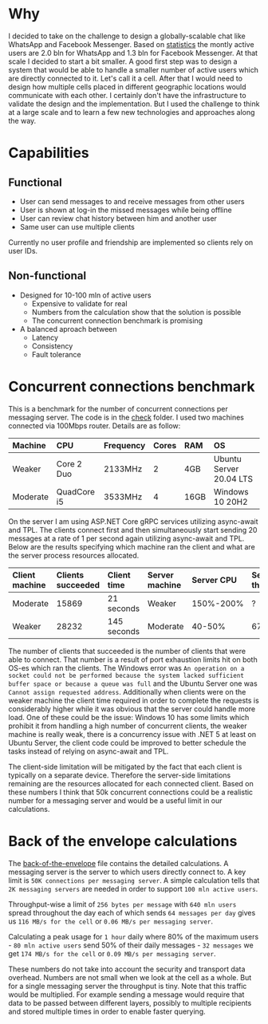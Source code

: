 # Why

I decided to take on the challenge to design a globally-scalable chat like WhatsApp and Facebook Messenger. Based on [statistics](https://www.statista.com/statistics/258749/most-popular-global-mobile-messenger-apps/) the montly active users are 2.0 bln for WhatsApp and 1.3 bln for Facebook Messenger. At that scale I decided to start a bit smaller. A good first step was to design a system that would be able to handle a smaller number of active users which are directly connected to it. Let's call it a cell. After that I would need to design how multiple cells placed in different geographic locations would communicate with each other. I certainly don't have the infrastructure to validate the design and the implementation. But I used the challenge to think at a large scale and to learn a few new technologies and approaches along the way.

# Capabilities

## Functional

* User can send messages to and receive messages from other users
* User is shown at log-in the missed messages while being offline
* User can review chat history between him and another user
* Same user can use multiple clients

Currently no user profile and friendship are implemented so clients rely on user IDs.

## Non-functional

* Designed for 10-100 mln of active users
  - Expensive to validate for real
  - Numbers from the calculation show that the solution is possible
  - The concurrent connection benchmark is promising
* A balanced aproach between
  - Latency
  - Consistency
  - Fault tolerance

# Concurrent connections benchmark

This is a benchmark for the number of concurrent connections per messaging server. The code is in the [check](../check/) folder. I used two machines connected via 100Mbps router. Details are as follow:

| Machine     | CPU         | Frequency | Cores | RAM  | OS                      |
| :---------- | :---------  | :-------- | :---- | :--- | :---------------------- |
| Weaker      | Core 2 Duo  | 2133MHz   | 2     | 4GB  | Ubuntu Server 20.04 LTS |
| Moderate    | QuadCore i5 | 3533MHz   | 4     | 16GB | Windows 10 20H2         |

On the server I am using ASP.NET Core gRPC services utilizing async-await and TPL. The clients connect first and then simultaneously start sending 20 messages at a rate of 1 per second again utilizing async-await and TPL. Below are the results specifying which machine ran the client and what are the server process resources allocated.

| Client machine | Clients succeeded | Client time | Server machine | Server CPU | Server threads | Server RAM |
| :------------- | :---------------- | :---------- | :------------- | :--------- | :------------- | :--------- |
| Moderate       | 15869             | 21 seconds  | Weaker         | 150%-200%  | ?              | 1.3GB      |
| Weaker         | 28232             | 145 seconds | Moderate       | 40-50%     | 67             | 3.55GB     |

The number of clients that succeeded is the number of clients that were able to connect. That number is a result of port exhaustion limits hit on both OS-es which ran the clients. The Windows error was `An operation on a socket could not be performed because the system lacked sufficient buffer space or because a queue was full` and the Ubuntu Server one was `Cannot assign requested address`. Additionally when clients were on the weaker machine the client time required in order to complete the requests is considerably higher while it was obvious that the server could handle more load. One of these could be the issue: Windows 10 has some limits which prohibit it from handling a high number of concurrent clients, the weaker machine is really weak, there is a concurrency issue with .NET 5 at least on Ubuntu Server, the client code could be improved to better schedule the tasks instead of relying on async-await and TPL.

The client-side limitation will be mitigated by the fact that each client is typically on a separate device. Therefore the server-side limitations remaining are the resources allocated for each connected client. Based on these numbers I think that 50k concurrent connections could be a realistic number for a messaging server and would be a useful limit in our calculations.

# Back of the envelope calculations

The [back-of-the-envelope](01-intro-02-back-of-the-envelope.md) file contains the detailed calculations. A messaging server is the server to which users directly connect to. A key limit is `50K connections per messaging server`. A simple calculation tells that `2K messaging servers` are needed in order to support `100 mln active users`.

Throughput-wise a limit of `256 bytes per message` with `640 mln users` spread throughout the day each of which sends `64 messages per day` gives us `116 MB/s for the cell` or `0.06 MB/s per messaging server`.

Calculating a peak usage for `1 hour` daily where 80% of the maximum users - `80 mln active users` send 50% of their daily messages - `32 messages` we get `174 MB/s for the cell` or `0.09 MB/s per messaging server`.

These numbers do not take into account the security and transport data overhead. Numbers are not small when we look at the cell as a whole. But for a single messaging server the throughput is tiny. Note that this traffic would be multiplied. For example sending a message would require that data to be passed between different layers, possibly to multiple recipients and stored multiple times in order to enable faster querying.
